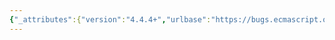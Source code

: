 ```yaml
---
{"_attributes":{"version":"4.4.4+","urlbase":"https://bugs.ecmascript.org/","maintainer":"dherman@mozilla.com"},"bug":{"bug_id":649,"creation_ts":"2012-09-08 05:45:00 -0700","short_desc":"Treatment of Infinity should be mentioned in Note in 9.3.1","delta_ts":"2013-10-22 18:04:51 -0700","product":"Draft for 6th Edition","component":"editorial issue","version":"Rev 9: July 8, 2012 Draft","rep_platform":"All","op_sys":"All","bug_status":"RESOLVED","resolution":"FIXED","priority":"Normal","bug_severity":"enhancement","everconfirmed":true,"reporter":{"uid":"jorendorff","name":"Jason Orendorff"},"assigned_to":{"uid":"allen","name":"Allen Wirfs-Brock"},"long_desc":[{"commentid":1596,"comment_count":0,"who":{"uid":"jorendorff","name":"Jason Orendorff"},"bug_when":"2012-09-08 05:45:42 -0700","thetext":"The note currently says:\n\nNOTE    Some differences should be noted between the syntax of a\n        StringNumericLiteral and a NumericLiteral (see 7.8.3):\n\n          * A StringNumericLiteral may be preceded and/or followed by white\n            space and/or line terminators.\n\n          * A StringNumericLiteral that is decimal may have any number of\n            leading 0 digits.\n\n          * A StringNumericLiteral that is decimal may be preceded by + or -\n            to indicate its sign.\n\n          * A StringNumericLiteral that is empty or contains only white space is\n            converted to +0.\n\nAnother difference is that \"Infinity\" and \"-Infinity\" are StringNumericLiterals, but they are not NumericLiterals."},{"commentid":5954,"comment_count":1,"who":{"uid":"allen","name":"Allen Wirfs-Brock"},"bug_when":"2013-10-22 18:04:51 -0700","thetext":"fixed in rev10"}]}}
---
```

